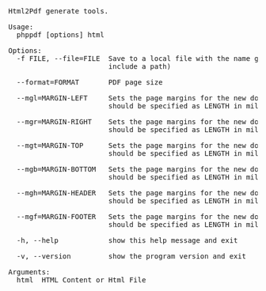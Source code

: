 <pre>
Html2Pdf generate tools.

Usage:
  phppdf [options] html

Options:
  -f FILE, --file=FILE  Save to a local file with the name given (may
                        include a path)

  --format=FORMAT       PDF page size

  --mgl=MARGIN-LEFT     Sets the page margins for the new document. Value
                        should be specified as LENGTH in millimetres

  --mgr=MARGIN-RIGHT    Sets the page margins for the new document. Value
                        should be specified as LENGTH in millimetres

  --mgt=MARGIN-TOP      Sets the page margins for the new document. Value
                        should be specified as LENGTH in millimetres

  --mgb=MARGIN-BOTTOM   Sets the page margins for the new document. Value
                        should be specified as LENGTH in millimetres

  --mgh=MARGIN-HEADER   Sets the page margins for the new document. Value
                        should be specified as LENGTH in millimetres

  --mgf=MARGIN-FOOTER   Sets the page margins for the new document. Value
                        should be specified as LENGTH in millimetres

  -h, --help            show this help message and exit

  -v, --version         show the program version and exit

Arguments:
  html  HTML Content or Html File
</pre>
